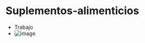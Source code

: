 # Suplementos-alimenticios
- Trabajo
- ![image](https://github.com/user-attachments/assets/5b52d1de-63cd-494c-a9b4-cae1c42c6d0e)

